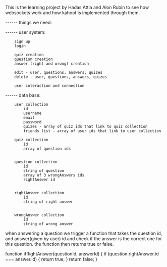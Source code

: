 This is the learning project by Hadas Attia and Alon Rubin to see how websockets work and how kahoot is implemented through them.

------ things we need:


------  user system:

        sign up
        login

        quiz creation
        question creation
        answer (right and wrong) creation

        edit - user, questions, answers, quizes
        delete - user, questions, answers, quizes

        user interaction and connection


------  data base:

        user collection
            id
            username
            email
            password
            quizes - array of quiz ids that link to quiz collection
            friends list - array of user ids that link to user collection

        quiz collection
            id
            array of question ids


        question collection
            id
            string of question
            array of 3 wrongAnswers ids
            rightAnswer id


        rightAnswer collection
            id
            string of right answer


        wrongAnswer collection
            id
            string of wrong answer





when answering a question we trigger a function that takes the question id, and answer(given by user) id and check if the answer is the correct one for this question. the function then returns true or false.

function ifRightAnswer(questionId, answerId) {
    if (question.rightAnswer.id === answer.id) {
        return true;
    }
    return false;
}






